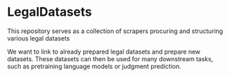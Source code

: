 # LegalDatasets
This repository serves as a collection of scrapers procuring and structuring various legal datasets

We want to link to already prepared legal datasets and prepare new datasets. These datasets can then be used for many downstream tasks, such as pretraining language models or judgment prediction.


